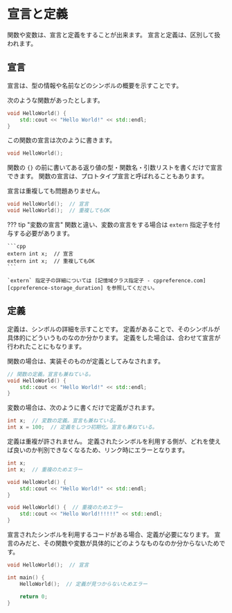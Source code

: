 # 宣言と定義

関数や変数は、宣言と定義をすることが出来ます。
宣言と定義は、区別して扱われます。

## 宣言

宣言は、型の情報や名前などのシンボルの概要を示すことです。

次のような関数があったとします。

```cpp
void HelloWorld() {
    std::cout << "Hello World!" << std::endl;
}
```

この関数の宣言は次のように書きます。

```cpp
void HelloWorld();
```

関数の `{}` の前に書いてある返り値の型・関数名・引数リストを書くだけで宣言できます。
関数の宣言は、プロトタイプ宣言と呼ばれることもあります。

宣言は重複しても問題ありません。

```cpp
void HelloWorld();  // 宣言
void HelloWorld();  // 重複してもOK
```

??? tip "変数の宣言"
    関数と違い、変数の宣言をする場合は `extern` 指定子を付与する必要があります。

    ```cpp
    extern int x;  // 宣言
    extern int x;  // 重複してもOK
    ```

    `extern` 指定子の詳細については [記憶域クラス指定子 - cppreference.com][cppreference-storage_duration] を参照してください。

[cppreference-storage_duration]: https://ja.cppreference.com/w/cpp/language/storage_duration

## 定義

定義は、シンボルの詳細を示すことです。
定義があることで、そのシンボルが具体的にどういうものなのか分かります。
定義をした場合は、合わせて宣言が行われたことにもなります。

関数の場合は、実装そのものが定義としてみなされます。

```cpp
// 関数の定義。宣言も兼ねている。
void HelloWorld() {
    std::cout << "Hello World!" << std::endl;
}
```

変数の場合は、次のように書くだけで定義がされます。

```cpp
int x;  // 変数の定義。宣言も兼ねている。
int x = 100;  // 定義をしつつ初期化。宣言も兼ねている。
```

定義は重複が許されません。
定義されたシンボルを利用する側が、どれを使えば良いのか判別できなくなるため、リンク時にエラーとなります。

```cpp
int x;
int x;  // 重複のためエラー

void HelloWorld() {
    std::cout << "Hello World!" << std::endl;
}

void HelloWorld() {  // 重複のためエラー
    std::cout << "Hello World!!!!!!" << std::endl;
}
```

宣言されたシンボルを利用するコードがある場合、定義が必要になります。
宣言のみだと、その関数や変数が具体的にどのようなものなのか分からないためです。

```cpp
void HelloWorld();  // 宣言

int main() {
    HelloWorld();  // 定義が見つからないためエラー

    return 0;
}
```